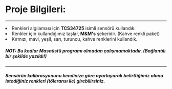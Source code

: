 <h1>Proje Bilgileri:</h1>
<hr>
<li>Renkleri algılaması için <b>TCS34725</b> isimli sensörü kullandık.</li>
<li>Renkler için kullandığımız taşlar, <b>M&M's</b> şekeridir. (Kahve renkli paket)</li>
<li>Kırmızı, mavi, yeşil, sarı, turuncu, kahve renklerini kullandık.</li>

<h5>NOT: Bu kodlar Masaüstü programı olmadan çalışmamaktadır. (Bağlantılı bir şekilde yazıldı!)</h5>

<hr>

<h5>Sensörün kalibrasyonunu kendinize göre ayarlayarak belirttiğimiz alana istediğiniz renkleri (töleransı ile) girebilirsiniz.</h5>
